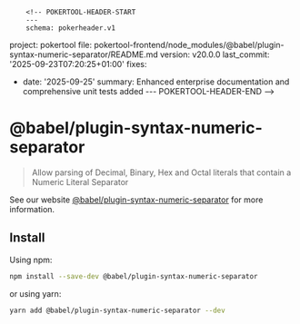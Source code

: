         <!-- POKERTOOL-HEADER-START
        ---
        schema: pokerheader.v1
project: pokertool
file: pokertool-frontend/node_modules/@babel/plugin-syntax-numeric-separator/README.md
version: v20.0.0
last_commit: '2025-09-23T07:20:25+01:00'
fixes:
- date: '2025-09-25'
  summary: Enhanced enterprise documentation and comprehensive unit tests added
        ---
        POKERTOOL-HEADER-END -->
# @babel/plugin-syntax-numeric-separator

> Allow parsing of Decimal, Binary, Hex and Octal literals that contain a Numeric Literal Separator

See our website [@babel/plugin-syntax-numeric-separator](https://babeljs.io/docs/en/next/babel-plugin-syntax-numeric-separator.html) for more information.

## Install

Using npm:

```sh
npm install --save-dev @babel/plugin-syntax-numeric-separator
```

or using yarn:

```sh
yarn add @babel/plugin-syntax-numeric-separator --dev
```
